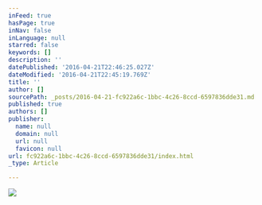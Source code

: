 ```yaml
---
inFeed: true
hasPage: true
inNav: false
inLanguage: null
starred: false
keywords: []
description: ''
datePublished: '2016-04-21T22:46:25.027Z'
dateModified: '2016-04-21T22:45:19.769Z'
title: ''
author: []
sourcePath: _posts/2016-04-21-fc922a6c-1bbc-4c26-8ccd-6597836dde31.md
published: true
authors: []
publisher:
  name: null
  domain: null
  url: null
  favicon: null
url: fc922a6c-1bbc-4c26-8ccd-6597836dde31/index.html
_type: Article

---
```

![](https://the-grid-user-content.s3-us-west-2.amazonaws.com/847ca582-e96a-4adf-a2b4-a4f10ebbb33e.png)